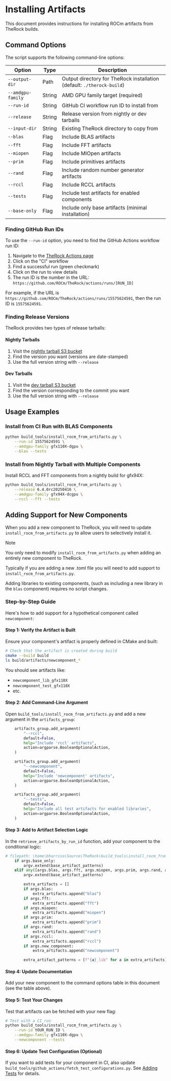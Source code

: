 # Installing Artifacts

This document provides instructions for installing ROCm artifacts from TheRock builds.

## Command Options

The script supports the following command-line options:

| Option | Type | Description |
|--------|------|-------------|
| `--output-dir` | Path | Output directory for TheRock installation (default: `./therock-build`) |
| `--amdgpu-family` | String | AMD GPU family target (required) |
| `--run-id` | String | GitHub CI workflow run ID to install from |
| `--release` | String | Release version from nightly or dev tarballs |
| `--input-dir` | String | Existing TheRock directory to copy from |
| `--blas` | Flag | Include BLAS artifacts |
| `--fft` | Flag | Include FFT artifacts |
| `--miopen` | Flag | Include MIOpen artifacts |
| `--prim` | Flag | Include primitives artifacts |
| `--rand` | Flag | Include random number generator artifacts |
| `--rccl` | Flag | Include RCCL artifacts |
| `--tests` | Flag | Include test artifacts for enabled components |
| `--base-only` | Flag | Include only base artifacts (minimal installation) |

### Finding GitHub Run IDs

To use the `--run-id` option, you need to find the GitHub Actions workflow run ID:

1. Navigate to the [TheRock Actions page](https://github.com/ROCm/TheRock/actions)
2. Click on the "CI" workflow
3. Find a successful run (green checkmark)
4. Click on the run to view details
5. The run ID is the number in the URL: `https://github.com/ROCm/TheRock/actions/runs/[RUN_ID]`

For example, if the URL is `https://github.com/ROCm/TheRock/actions/runs/15575624591`, then the run ID is `15575624591`.

### Finding Release Versions

TheRock provides two types of release tarballs:

#### Nightly Tarballs

1. Visit the [nightly tarball S3 bucket](https://therock-nightly-tarball.s3.amazonaws.com/)
2. Find the version you want (versions are date-stamped)
3. Use the full version string with `--release`

#### Dev Tarballs

1. Visit the [dev tarball S3 bucket](https://therock-dev-tarball.s3.amazonaws.com/)
2. Find the version corresponding to the commit you want
3. Use the full version string with `--release`

## Usage Examples

### Install from CI Run with BLAS Components

````bash
python build_tools/install_rocm_from_artifacts.py \
    --run-id 15575624591 \
    --amdgpu-family gfx110X-dgpu \
    --blas --tests
````

### Install from Nightly Tarball with Multiple Components

Install RCCL and FFT components from a nightly build for gfx94X:

````bash
python build_tools/install_rocm_from_artifacts.py \
    --release 6.4.0rc20250416 \
    --amdgpu-family gfx94X-dcgpu \
    --rccl --fft --tests
````

## Adding Support for New Components

When you add a new component to TheRock, you will need to update `install_rocm_from_artifacts.py` to allow users to selectively install it.

> [!NOTE]
> You only need to modify `install_rocm_from_artifacts.py` when adding an entirely new component to TheRock.
> 
> Typically if you are adding a new .toml file you will need to add support to `install_rocm_from_artifacts.py`.
> 
> Adding libraries to existing components, (such as including a new library in the `blas` component) requires no script changes.

### Step-by-Step Guide

Here's how to add support for a hypothetical component called `newcomponent`:

#### Step 1: Verify the Artifact is Built

Ensure your component's artifact is properly defined in CMake and built:

````bash
# Check that the artifact is created during build
cmake --build build
ls build/artifacts/newcomponent_*
````

You should see artifacts like:
- `newcomponent_lib_gfx110X`
- `newcomponent_test_gfx110X`
- etc.

#### Step 2: Add Command-Line Argument

Open `build_tools/install_rocm_from_artifacts.py` and add a new argument in the `artifacts_group`:

````python
    artifacts_group.add_argument(
        "--rccl",
        default=False,
        help="Include 'rccl' artifacts",
        action=argparse.BooleanOptionalAction,
    )

    artifacts_group.add_argument(
        "--newcomponent",
        default=False,
        help="Include 'newcomponent' artifacts",
        action=argparse.BooleanOptionalAction,
    )

    artifacts_group.add_argument(
        "--tests",
        default=False,
        help="Include all test artifacts for enabled libraries",
        action=argparse.BooleanOptionalAction,
    )
````

#### Step 3: Add to Artifact Selection Logic

In the `retrieve_artifacts_by_run_id` function, add your component to the conditional logic:

````python
# filepath: \home\bharriso\Source\TheRock\build_tools\install_rocm_from_artifacts.py
    if args.base_only:
        argv.extend(base_artifact_patterns)
    elif any([args.blas, args.fft, args.miopen, args.prim, args.rand, args.rccl, args.new_component]):
        argv.extend(base_artifact_patterns)

        extra_artifacts = []
        if args.blas:
            extra_artifacts.append("blas")
        if args.fft:
            extra_artifacts.append("fft")
        if args.miopen:
            extra_artifacts.append("miopen")
        if args.prim:
            extra_artifacts.append("prim")
        if args.rand:
            extra_artifacts.append("rand")
        if args.rccl:
            extra_artifacts.append("rccl")
        if args.new_component:
            extra_artifacts.append("newcomponent")

        extra_artifact_patterns = [f"{a}_lib" for a in extra_artifacts]
````

#### Step 4: Update Documentation

Add your new component to the command options table in this document (see the table above).

#### Step 5: Test Your Changes

Test that artifacts can be fetched with your new flag:

````bash
# Test with a CI run
python build_tools/install_rocm_from_artifacts.py \
    --run-id YOUR_RUN_ID \
    --amdgpu-family gfx110X-dgpu \
    --newcomponent --tests
````

#### Step 6: Update Test Configuration (Optional)

If you want to add tests for your component in CI, also update `build_tools/github_actions/fetch_test_configurations.py`. See [Adding Tests](./adding_tests.md) for details.
